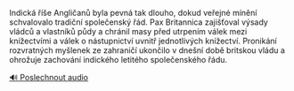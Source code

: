 
Indická říše Angličanů byla pevná tak dlouho, dokud veřejné mínění schvalovalo tradiční společenský řád. Pax Britannica zajišťoval výsady vládců a vlastníků půdy a chránil masy před utrpením válek mezi knížectvími a válek o nástupnictví uvnitř jednotlivých knížectví. Pronikání rozvratných myšlenek ze zahraničí ukončilo v dnešní době britskou vládu a ohrožuje zachování indického letitého společenského řádu.

[🔊 Poslechnout audio](/data/7-paragraphs/audio/chapter_40/para_003-Indick-e-Anglian-byla-pevn-tak-dlouho-doku.mp3)
